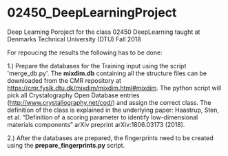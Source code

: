 # 02450_DeepLearningProject
Deep Learning Poroject for the class 02450 DeepLearning taught at Denmarks Technical University (DTU) Fall 2018

For repoucing the results the following has to be done:

1.) Prepare the databases for the Training input using the script 'merge_db.py'. The <b>mixdim.db</b> containing all the structure files can be downloaded from the CMR repository at https://cmr.fysik.dtu.dk/mixdim/mixdim.html#mixdim. The python script will pick all Crystalography Open Database entries (http://www.crystallography.net/cod/) and assign the correct class. The definition of the class is explained in the underlying paper: Haastrup, Sten, et al. “Definition of a scoring parameter to identify low-dimensional materials components” arXiv preprint arXiv:1806.03173 (2018).

2.) After the databases are prepared, the fingerprints need to be created using the <b>prepare_fingerprints.py</b> script.
